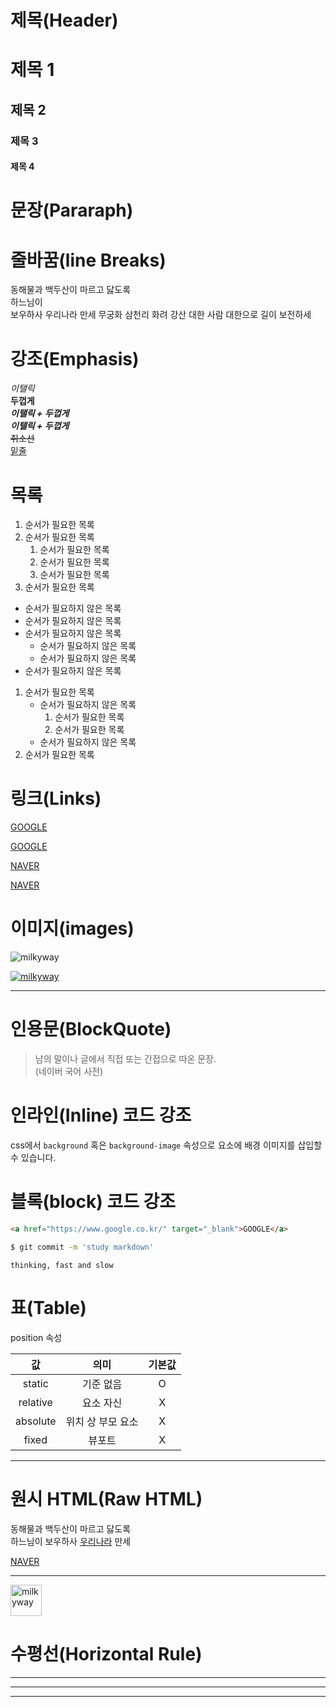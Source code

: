 # 제목(Header)

# 제목 1

## 제목 2

### 제목 3

#### 제목 4

# 문장(Pararaph)

# 줄바꿈(line Breaks)

동해물과 백두산이 마르고 닳도록  
하느님이<br/>보우하사 우리나라 만세
무궁화 삼천리 화려 강산
대한 사람 대한으로 길이 보전하세

# 강조(Emphasis)

_이탤릭_<br/>
**두껍게**<br/>
**_이탤릭 + 두껍게_**<br/>
_**이탤릭 + 두껍게**_<br/>
~~취소선~~</br>
<u>밑줄</u>

# 목록<list>

1. 순서가 필요한 목록
1. 순서가 필요한 목록
   1. 순서가 필요한 목록
   1. 순서가 필요한 목록
   1. 순서가 필요한 목록
1. 순서가 필요한 목록

- 순서가 필요하지 않은 목록
- 순서가 필요하지 않은 목록
- 순서가 필요하지 않은 목록
  - 순서가 필요하지 않은 목록
  - 순서가 필요하지 않은 목록
- 순서가 필요하지 않은 목록

1. 순서가 필요한 목록
   - 순서가 필요하지 않은 목록
     1. 순서가 필요한 목록
     1. 순서가 필요한 목록
   - 순서가 필요하지 않은 목록
1. 순서가 필요한 목록

# 링크(Links)

<a href="https://google.com">GOOGLE</a>

[GOOGLE](Https://google.com)

<a href="https://naver.com"
title="NAVER로 이동!">NAVER</a>

[NAVER](https://naver.com 'NAVER로 이동!')

# 이미지(images)

![milkyway](https://images.unsplash.com/photo-1631237144367-291eca9cd506?ixid=MnwxMjA3fDB8MHxwaG90by1wYWdlfHx8fGVufDB8fHx8&ixlib=rb-1.2.1&auto=format&fit=crop&w=634&q=80)

[![milkyway](https://images.unsplash.com/photo-1631237144367-291eca9cd506?ixid=MnwxMjA3fDB8MHxwaG90by1wYWdlfHx8fGVufDB8fHx8&ixlib=rb-1.2.1&auto=format&fit=crop&w=634&q=80)](https://dreamy-kepler-0dec4e.netlify.app)

---

# 인용문(BlockQuote)

> 남의 말이나 글에서 직접 또는 간접으로 따온 문장.</br>
> (네이버 국어 사전)

# 인라인(Inline) 코드 강조

css에서 `background` 혹은
`background-image` 속성으로 요소에 배경 이미지를 삽입할 수 있습니다.

# 블록(block) 코드 강조

```html
<a href="https://www.google.co.kr/" target="_blank">GOOGLE</a>
```

```bash
$ git commit -m 'study markdown'
```

```palintext
thinking, fast and slow
```

# 표(Table)

position 속성

|    값    |       의미        | 기본값 |
| :------: | :---------------: | :----: |
|  static  |     기준 없음     |   O    |
| relative |     요소 자신     |   X    |
| absolute | 위치 상 부모 요소 |   X    |
|  fixed   |      뷰포트       |   X    |

---

# 원시 HTML(Raw HTML)

동해물과 백두산이 마르고 닳도록</br>
하느님이 보우하사 <span style="text-decoration: underline;">우리나라</span> 만세

<a href="https://naver.com" title="NAVER로 이동" target="_blank">NAVER</a>

---

<img width="50" src="https://images.unsplash.com/photo-1631237144367-291eca9cd506?ixid=MnwxMjA3fDB8MHxwaG90by1wYWdlfHx8fGVufDB8fHx8&ixlib=rb-1.2.1&auto=format&fit=crop&w=1234&q=80" alt="milkyway" />

# 수평선(Horizontal Rule)

---

---

---
